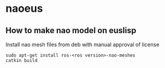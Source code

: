 naoeus
======

How to make nao model on euslisp
--------------------------------

Install nao mesh files from deb with manual approval of license
```
sudo apt-get install ros-<ros version>-nao-meshes 
catkin build
```